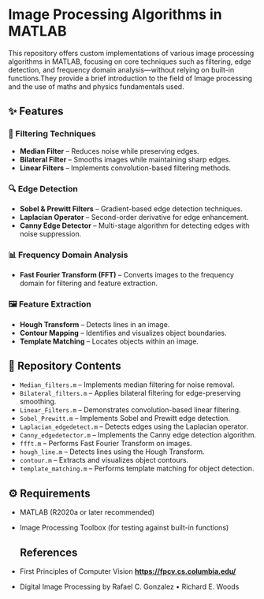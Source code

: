 # Image Processing Algorithms in MATLAB  

This repository offers custom implementations of various image processing algorithms in MATLAB, focusing on core techniques such as filtering, edge detection, and frequency domain analysis—without relying on built-in functions.They provide a brief introduction to the field of Image processing and the use of maths and physics fundamentals used. 

## ✨ Features  

### 📌 Filtering Techniques  
- **Median Filter** – Reduces noise while preserving edges.  
- **Bilateral Filter** – Smooths images while maintaining sharp edges.  
- **Linear Filters** – Implements convolution-based filtering methods.  

### 🔍 Edge Detection  
- **Sobel & Prewitt Filters** – Gradient-based edge detection techniques.  
- **Laplacian Operator** – Second-order derivative for edge enhancement.  
- **Canny Edge Detector** – Multi-stage algorithm for detecting edges with noise suppression.  

### 📊 Frequency Domain Analysis  
- **Fast Fourier Transform (FFT)** – Converts images to the frequency domain for filtering and feature extraction.  

### 🖼️ Feature Extraction  
- **Hough Transform** – Detects lines in an image.  
- **Contour Mapping** – Identifies and visualizes object boundaries.  
- **Template Matching** – Locates objects within an image.  

## 📂 Repository Contents  

- `Median_filters.m` – Implements median filtering for noise removal.  
- `Bilateral_filters.m` – Applies bilateral filtering for edge-preserving smoothing.  
- `Linear_Filters.m` – Demonstrates convolution-based linear filtering.  
- `Sobel_Prewitt.m` – Implements Sobel and Prewitt edge detection.  
- `Laplacian_edgedetect.m` – Detects edges using the Laplacian operator.  
- `Canny_edgedetector.m` – Implements the Canny edge detection algorithm.  
- `ffft.m` – Performs Fast Fourier Transform on images.  
- `hough_line.m` – Detects lines using the Hough Transform.  
- `contour.m` – Extracts and visualizes object contours.  
- `template_matching.m` – Performs template matching for object detection.  

## ⚙️ Requirements  

- MATLAB (R2020a or later recommended)  
- Image Processing Toolbox (for testing against built-in functions)


  ## References
- First Principles of Computer Vision  **https://fpcv.cs.columbia.edu/**
-  Digital Image Processing by Rafael C. Gonzalez • Richard E. Woods

